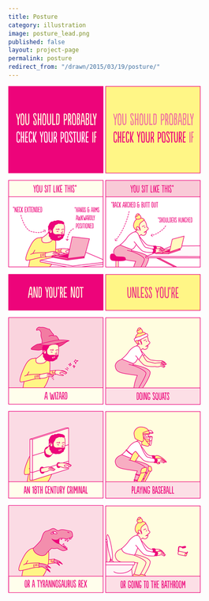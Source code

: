 ```yaml
---
title: Posture
category: illustration
image: posture_lead.png
published: false
layout: project-page
permalink: posture
redirect_from: "/drawn/2015/03/19/posture/"
---
```

![You Should Probably Check Your Posture](/images/illustration/posture_neck.png)
![You Should Probably Check Your Posture](/images/illustration/posture_butt.png)
